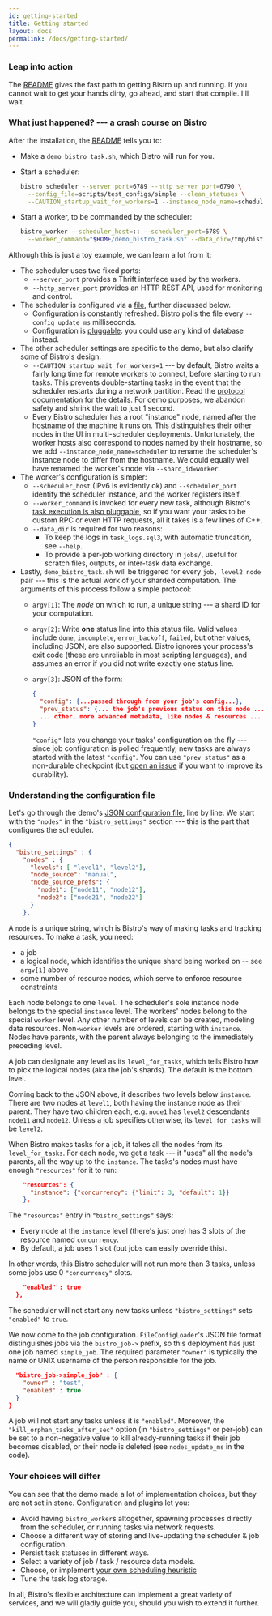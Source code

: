 ```yaml
---
id: getting-started
title: Getting started
layout: docs
permalink: /docs/getting-started/
---
```


### Leap into action

The [README](https://github.com/facebook/bistro/blob/master/README.md) gives
the fast path to getting Bistro up and running.  If you cannot wait to get
your hands dirty, go ahead, and start that compile.  I'll wait.

### What just happened? --- a crash course on Bistro

After the installation, the
[README](https://github.com/facebook/bistro/blob/master/README.md) tells you
to:

* Make a `demo_bistro_task.sh`, which Bistro will run for you.
* Start a scheduler:

  ~~~ sh
  bistro_scheduler --server_port=6789 --http_server_port=6790 \
    --config_file=scripts/test_configs/simple --clean_statuses \
    --CAUTION_startup_wait_for_workers=1 --instance_node_name=scheduler
  ~~~
* Start a worker, to be commanded by the scheduler:

  ~~~ sh
  bistro_worker --scheduler_host=:: --scheduler_port=6789 \
    --worker_command="$HOME/demo_bistro_task.sh" --data_dir=/tmp/bistro_worker
  ~~~

Although this is just a toy example, we can learn a lot from it:

* The scheduler uses two fixed ports: 
  * `--server_port` provides a Thrift interface used by the workers.
  * `--http_server_port` provides an HTTP REST API, used for monitoring and
    control.
* The scheduler is configured via a
  [file](https://github.com/facebook/bistro/blob/master/bistro/scripts/test_configs/simple),
  further discussed below.
  * Configuration is constantly refreshed. Bistro polls the file every
    `--config_update_ms` milliseconds.
  * Configuration is
    [pluggable](https://github.com/facebook/bistro/blob/master/bistro/config/FileConfigLoader.h):
    you could use any kind of database instead.
* The other scheduler settings are specific to the demo, but also clarify
  some of Bistro's design:
  * `--CAUTION_startup_wait_for_workers=1` --- by default, Bistro waits a
    fairly long time for remote workers to connect, before starting to run
    tasks.  This prevents double-starting tasks in the event that the
    scheduler restarts during a network partition.  Read the [protocol
    documentation](https://github.com/facebook/bistro/blob/master/bistro/if/README.worker_protocol)
    for the details.  For demo purposes, we abandon safety and shrink the
    wait to just 1 second.
  * Every Bistro scheduler has a root "instance" node, named after the
    hostname of the machine it runs on.  This distinguishes their other
    nodes in the UI in multi-scheduler deployments.  Unfortunately, the
    worker hosts also correspond to nodes named by their hostname, so we add
    `--instance_node_name=scheduler` to rename the scheduler's instance node
    to differ from the hostname.  We could equally well have renamed the
    worker's node via `--shard_id=worker`.
* The worker's configuration is simpler:
  * `--scheduler_host` (IPv6 is evidently ok) and `--scheduler_port` 
    identify the scheduler instance, and the worker registers itself.
  * `--worker_command` is invoked for every new task, although Bistro's
    [task execution is also
    pluggable](https://github.com/facebook/bistro/blob/master/bistro/runners/),
    so if you want your tasks to be custom RPC or even HTTP requests, all it
    takes is a few lines of C++.
  * `--data_dir` is required for two reasons:
    * To keep the logs in `task_logs.sql3`, with automatic truncation,
      see `--help`.
    * To provide a per-job working directory in `jobs/`, useful for scratch
      files, outputs, or inter-task data exchange.
* Lastly, `demo_bistro_task.sh` will be triggered for every `job, level2
  node` pair --- this is the actual work of your sharded computation.  The
  arguments of this process follow a simple protocol:
  * `argv[1]`: The *node* on which to run, a unique string --- a shard ID
    for your computation.
  * `argv[2]`: Write **one** status line into this status file. Valid values
    include `done`, `incomplete`, `error_backoff`, `failed`, but other
    values, including JSON, are also supported.  Bistro ignores your
    process's exit code (these are unreliable in most scripting languages),
    and assumes an error if you did not write exactly one status line.
  * `argv[3]`: JSON of the form:

    ~~~ json
    {
      "config": {...passed through from your job's config...},
      "prev_status": {... the job's previous status on this node ...},
      ... other, more advanced metadata, like nodes & resources ...
    }
    ~~~

    `"config"` lets you change your tasks' configuration on the fly ---
    since job configuration is polled frequently, new tasks are always
    started with the latest `"config"`.  You can use `"prev_status"` as a
    non-durable checkpoint (but [open an
    issue](https://github.com/facebook/bistro/issues/new) if you want to
    improve its durability).

### Understanding the configuration file

Let's go through the demo's [JSON configuration
file](https://github.com/facebook/bistro/blob/master/bistro/scripts/test_configs/simple),
line by line.  We start with the `"nodes"` in the `"bistro_settings"`
section --- this is the part that configures the scheduler.

~~~ json
{
  "bistro_settings" : {
    "nodes" : {
      "levels": [ "level1", "level2"],
      "node_source": "manual",
      "node_source_prefs": {
        "node1": ["node11", "node12"],
        "node2": ["node21", "node22"]
      }
    },
~~~

A `node` is a unique string, which is Bistro's way of making tasks and
tracking resources.  To make a task, you need:

  * a job
  * a logical node, which identifies the unique shard being worked on -- see 
    `argv[1]` above
  * some number of resource nodes, which serve to enforce resource constraints

Each node belongs to one `level`. The scheduler's sole instance node belongs
to the special `instance` level.  The workers' nodes belong to the special
`worker` level.  Any other number of levels can be created, modeling data
resources.  Non-`worker` levels are ordered, starting with `instance`. 
Nodes have parents, with the parent always belonging to the immediately
preceding level.

A job can designate any level as its `level_for_tasks`, which tells Bistro
how to pick the logical nodes (aka the job's shards).  The default is the
bottom level.

Coming back to the JSON above, it describes two levels below `instance`.
There are two nodes at `level1`, both having the instance node as their
parent.  They have two children each, e.g.  `node1` has `level2` descendants
`node11` and `node12`.  Unless a job specifies otherwise, its
`level_for_tasks` will be `level2`.

When Bistro makes tasks for a job, it takes all the nodes from its
`level_for_tasks`.  For each node, we get a task --- it "uses" all the
node's parents, all the way up to the `instance`.  The tasks's nodes
must have enough `"resources"` for it to run:

~~~ json
    "resources": {
      "instance": {"concurrency": {"limit": 3, "default": 1}}
    },
~~~

The `"resources"` entry in `"bistro_settings"` says:

* Every node at the `instance` level (there's just one) has 3 slots of the
  resource named `concurrency`.
* By default, a job uses 1 slot (but jobs can easily override this).

In other words, this Bistro scheduler will not run more than 3 tasks, unless
some jobs use 0 `"concurrency"` slots.

~~~ json
    "enabled" : true
  },
~~~

The scheduler will not start any new tasks unless `"bistro_settings"` sets
`"enabled"` to `true`.

We now come to the job configuration. `FileConfigLoader`'s JSON file format
distinguishes jobs via the `bistro_job->` prefix, so this deployment has
just one job named `simple_job`.  The required parameter `"owner"` is
typically the name or UNIX username of the person responsible for the job.

~~~ json
  "bistro_job->simple_job" : {
    "owner" : "test",
    "enabled" : true
  }
}
~~~

A job will not start any tasks unless it is `"enabled"`.  Moreover, the
`"kill_orphan_tasks_after_sec"` option (in `"bistro_settings"` or per-job)
can be set to a non-negative value to kill already-running tasks if their
job becomes disabled, or their node is deleted (see `nodes_update_ms` in the
code).

### Your choices will differ
   
You can see that the demo made a lot of implementation choices, but they are
not set in stone.  Configuration and plugins let you:

 * Avoid having `bistro_worker`s altogether, spawning processes directly
   from the scheduler, or running tasks via network requests.
 * Choose a different way of storing and live-updating the scheduler & job configuration.
 * Persist task statuses in different ways.
 * Select a variety of job / task / resource data models.
 * Choose, or implement [your own scheduling
   heuristic](https://github.com/facebook/bistro/blob/master/bistro/scheduler/RoundRobinSchedulerPolicy.cpp)
 * Tune the task log storage.

In all, Bistro's flexible architecture can implement a great variety of
services, and we will gladly guide you, should you wish to extend it
further.
